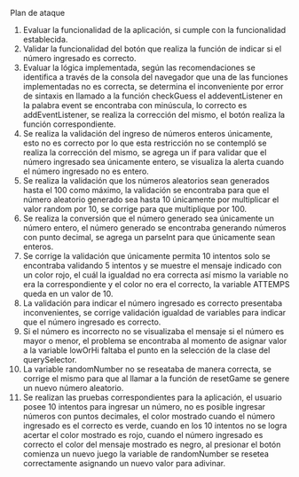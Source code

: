 Plan de ataque
1. Evaluar la funcionalidad de la aplicación, si cumple con la funcionalidad establecida.
2. Validar la funcionalidad del botón que realiza la función de indicar si el número ingresado es correcto.
3. Evaluar la lógica implementada, según las recomendaciones se identifica a través de la consola del navegador que una de las funciones implementadas no es correcta, se determina el inconveniente por error de sintaxis en llamado a la función checkGuess el addeventListener en la palabra event se encontraba con minúscula, lo correcto es addEventListener, se realiza la corrección del mismo, el botón realiza la función correspondiente.
4. Se realiza la validación del ingreso de números enteros únicamente, esto no es correcto por lo que esta restricción no se contempló se realiza la corrección del mismo, se agrega un if para validar que el número ingresado sea únicamente entero, se visualiza la alerta cuando el número ingresado no es entero.
5. Se realiza la validación que los números aleatorios sean generados hasta el 100 como máximo, la validación se encontraba para que el número aleatorio generado sea hasta 10 únicamente por multiplicar el valor random por 10, se corrige para que multiplique por 100.
6. Se realiza la conversión que el número generado sea únicamente un número entero, el número generado se encontraba generando números con punto decimal, se agrega un parseInt para que únicamente sean enteros.
7. Se corrige la validación que únicamente permita 10 intentos solo se encontraba validando 5 intentos y se muestre el mensaje indicado con un color rojo, el cuál la igualdad no era correcta así mismo la variable no era la correspondiente y el color no era el correcto, la variable ATTEMPS queda en un valor de 10.
8. La validación para indicar el número ingresado es correcto presentaba inconvenientes, se corrige validación igualdad de variables para indicar que el número ingresado es correcto.
9. Si el número es incorrecto no se visualizaba el mensaje si el número es mayor o menor, el problema se encontraba al momento de asignar valor a la variable lowOrHi faltaba el punto en la selección de la clase del querySelector.
10. La variable randomNumber no se reseataba de manera correcta, se corrige el mismo para que al llamar a la función de resetGame se genere un nuevo número aleatorio. 
11. Se realizan las pruebas correspondientes para la aplicación, el usuario posee 10 intentos para ingresar un número, no es posible ingresar números con puntos decimales, el color mostrado cuando el número ingresado es el correcto es verde, cuando en los 10 intentos no se logra acertar el color mostrado es rojo, cuando el número ingresado es correcto el color del mensaje mostrado es negro, al presionar el botón comienza un nuevo juego la variable de randomNumber se resetea correctamente asignando un nuevo valor para adivinar.